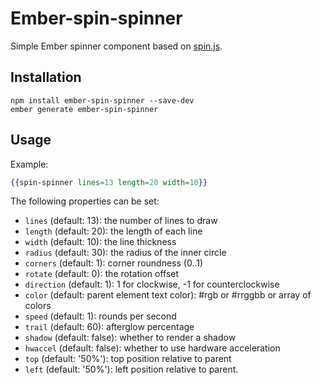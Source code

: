 # Ember-spin-spinner

Simple Ember spinner component based on [spin.js](http://fgnass.github.io/spin.js/).

## Installation

```
npm install ember-spin-spinner --save-dev
ember generate ember-spin-spinner
```

## Usage

Example:

``` handlebars
{{spin-spinner lines=13 length=20 width=10}}
```

The following properties can be set:

* `lines` (default: 13): the number of lines to draw
* `length` (default: 20): the length of each line
* `width` (default: 10): the line thickness
* `radius` (default: 30): the radius of the inner circle
* `corners` (default: 1): corner roundness (0..1)
* `rotate` (default: 0): the rotation offset
* `direction` (default: 1): 1 for clockwise, -1 for counterclockwise
* `color` (default: parent element text color): #rgb or #rrggbb or array of colors
* `speed` (default: 1): rounds per second
* `trail` (default: 60): afterglow percentage
* `shadow` (default: false): whether to render a shadow
* `hwaccel` (default: false): whether to use hardware acceleration
* `top` (default: '50%'): top position relative to parent
* `left` (default: '50%'): left position relative to parent.
